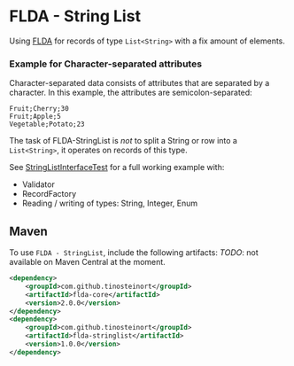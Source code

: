 FLDA - String List
==========================

Using [FLDA](https://github.com/tinosteinort/flda-core) for records of type `List<String>` with a fix amount of
 elements.

### Example for Character-separated attributes
Character-separated data consists of attributes that are separated by a character. In this example, the attributes
 are semicolon-separated: 
```
Fruit;Cherry;30
Fruit;Apple;5
Vegetable;Potato;23
```
The task of FLDA-StringList is _not_ to split a String or row into a `List<String>`, it operates on records of this type.  

See [StringListInterfaceTest](src/test/java/com/github/tinosteinort/flda/stringlist/fullexample/StringListInterfaceTest.java)
 for a full working example with:
* Validator
* RecordFactory
* Reading / writing of types: String, Integer, Enum

## Maven

To use `FLDA - StringList`, include the following artifacts:
*TODO*: not available on Maven Central at the moment.
```xml
<dependency>
    <groupId>com.github.tinosteinort</groupId>
    <artifactId>flda-core</artifactId>
    <version>2.0.0</version>
</dependency>
<dependency>
    <groupId>com.github.tinosteinort</groupId>
    <artifactId>flda-stringlist</artifactId>
    <version>1.0.0</version>
</dependency>
```